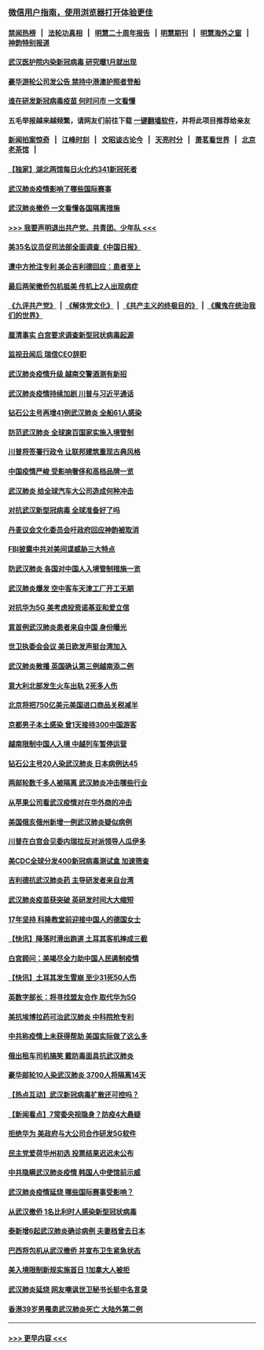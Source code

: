 ### [微信用户指南，使用浏览器打开体验更佳](https://github.com/gfw-breaker/banned-news1/blob/master/indexes/wechat-guide.md?t=0)
#### [禁闻热榜](热点新闻.md?t=0)  &nbsp;&nbsp;|&nbsp;&nbsp; [法轮功真相](https://github.com/gfw-breaker/truth/blob/master/README.md?t=0) &nbsp;&nbsp;|&nbsp;&nbsp; [明慧二十周年报告](https://github.com/gfw-breaker/mh-reports/blob/master/README.md?t=0) &nbsp;&nbsp;|&nbsp;&nbsp;[明慧期刊](https://github.com/gfw-breaker/mh-qikan) &nbsp;&nbsp;|&nbsp;&nbsp; [明慧海外之窗](https://github.com/gfw-breaker/mh-news/blob/master/README.md?t=0) &nbsp;&nbsp;|&nbsp;&nbsp; [神韵特别报道](https://github.com/gfw-breaker/mh-news/blob/master/shenyun.md?t=0)
#### [武汉医护院内染新冠病毒 研究曝1月就出现](../pages/nsc418/n11852928.md?t=02081211) 
#### [豪华游轮公司发公告 禁持中港澳护照者登船](../pages/nsc418/n11852761.md?t=02081211) 
#### [谁在研发新冠病毒疫苗 何时问市 一文看懂](../pages/nsc418/n11852840.md?t=02081211) 
#### 五毛举报越来越频繁，请网友们前往下载 [一键翻墙软件](https://github.com/gfw-breaker/ssr-accounts)，并将此项目推荐给亲友
#### [新闻拍案惊奇](https://github.com/gfw-breaker/banned-news1/blob/master/pages/link4.md) &nbsp;&nbsp;|&nbsp;&nbsp; [江峰时刻](https://github.com/gfw-breaker/banned-news1/blob/master/pages/link4.md) &nbsp;&nbsp;|&nbsp;&nbsp; [文昭谈古论今](https://github.com/gfw-breaker/banned-news1/blob/master/pages/link4.md) &nbsp;&nbsp;|&nbsp;&nbsp; [天亮时分](https://github.com/gfw-breaker/banned-news1/blob/master/pages/link4.md) &nbsp;&nbsp;|&nbsp;&nbsp; [萧茗看世界](https://github.com/gfw-breaker/banned-news1/blob/master/pages/link4.md) &nbsp;&nbsp;|&nbsp;&nbsp; [北京老茶馆](https://github.com/gfw-breaker/banned-news1/blob/master/pages/link4.md) &nbsp;&nbsp;|&nbsp;&nbsp; 
#### [【独家】湖北两馆每日火化约341新冠死者](../pages/nsc418/n11845444.md?t=02081211) 
#### [武汉肺炎疫情影响了哪些国际赛事](../pages/nsc418/n11852441.md?t=02081211) 
#### [武汉肺炎撤侨 一文看懂各国隔离措施](../pages/nsc418/n11844216.md?t=02081211) 
#### [>>> 我要声明退出共产党、共青团、少年队 <<<](https://github.com/begood0513/goodnews/blob/master/quit/letter.md) 
#### [美35名议员促司法部全面调查《中国日报》](../pages/nsc418/n11852435.md?t=02081211) 
#### [遭中方抢注专利 美企吉利德回应：患者至上](../pages/nsc418/n11852037.md?t=02081211) 
#### [最后两架撤侨包机抵美 传机上2人出现病症](../pages/nsc418/n11852173.md?t=02081211) 
#### [《九评共产党》](https://github.com/begood0513/9ping.md/blob/master/README.md) &nbsp;|&nbsp; [《解体党文化》](../../../../jtdwh.md/blob/master/README.md)  &nbsp;|&nbsp; [《共产主义的终极目的》](../../../../gczydzjmd.md/blob/master/README.md) &nbsp;|&nbsp; [《魔鬼在统治我们的世界》](../../../../mgztzwmdsj.md/blob/master/README.md) 
#### [厘清事实 白宫要求调查新型冠状病毒起源](../pages/nsc418/n11852106.md?t=02081211) 
#### [监视丑闻后 瑞信CEO辞职](../pages/nsc418/n11852127.md?t=02081211) 
#### [武汉肺炎疫情升级 越南交警酒测有新招](../pages/nsc418/n11851632.md?t=02081211) 
#### [武汉肺炎疫情持续加剧 川普与习近平通话](../pages/nsc418/n11851613.md?t=02081211) 
#### [钻石公主号再增41例武汉肺炎 全船61人感染](../pages/nsc418/n11850401.md?t=02081211) 
#### [防范武汉肺炎 全球逾百国家实施入境管制](../pages/nsc418/n11850557.md?t=02081211) 
#### [川普将签署行政令 让联邦建筑重现古典风格](../pages/nsc418/n11850654.md?t=02081211) 
#### [中国疫情严峻 受影响奢侈和高档品牌一览](../pages/nsc418/n11850319.md?t=02081211) 
#### [武汉肺炎 给全球汽车大公司造成何种冲击](../pages/nsc418/n11850056.md?t=02081211) 
#### [对抗武汉新型冠病毒 全球准备好了吗](../pages/nsc418/n11850142.md?t=02081211) 
#### [丹麦议会文化委员会吁政府回应神韵被取消](../pages/nsc418/n11849312.md?t=02081211) 
#### [FBI披露中共对美间谍威胁三大特点](../pages/nsc418/n11849700.md?t=02081211) 
#### [防武汉肺炎 各国对中国人入境管制措施一览](../pages/nsc418/n11838726.md?t=02081211) 
#### [武汉肺炎爆发 空中客车天津工厂开工无期](../pages/nsc418/n11849634.md?t=02081211) 
#### [对抗华为5G 美考虑投资诺基亚和爱立信](../pages/nsc418/n11849510.md?t=02081211) 
#### [意首例武汉肺炎患者来自中国 身份曝光](../pages/nsc418/n11849454.md?t=02081211) 
#### [世卫执委会会议 美日欧发声挺台湾加入](../pages/nsc418/n11849433.md?t=02081211) 
#### [武汉肺炎散播 英国确认第三例越南添二例](../pages/nsc418/n11849439.md?t=02081211) 
#### [意大利北部发生火车出轨 2死多人伤](../pages/nsc418/n11848999.md?t=02081211) 
#### [北京将把750亿美元美国进口商品关税减半](../pages/nsc418/n11848896.md?t=02081211) 
#### [京都男子本土感染 曾1天接待300中国游客](../pages/nsc418/n11848641.md?t=02081211) 
#### [越南限制中国人入境 中越列车暂停运营](../pages/nsc418/n11847844.md?t=02081211) 
#### [钻石公主号20人染武汉肺炎 日本病例达45](../pages/nsc418/n11847823.md?t=02081211) 
#### [两邮轮数千多人被隔离 武汉肺炎冲击哪些行业](../pages/nsc418/n11847456.md?t=02081211) 
#### [从苹果公司看武汉疫情对在华外商的冲击](../pages/nsc418/n11847586.md?t=02081211) 
#### [美国俄亥俄州新增一例武汉肺炎疑似病例](../pages/nsc418/n11847714.md?t=02081211) 
#### [川普在白宫会见委内瑞拉反对派领导人瓜伊多](../pages/nsc418/n11847391.md?t=02081211) 
#### [美CDC全球分发400新冠病毒测试盒 加速筛查](../pages/nsc418/n11847260.md?t=02081211) 
#### [吉利德抗武汉肺炎药 主导研发者来自台湾](../pages/nsc418/n11847064.md?t=02081211) 
#### [武汉肺炎疫苗获突破 英研发时间大大缩短](../pages/nsc418/n11846915.md?t=02081211) 
#### [17年坚持 科隆教堂前迎接中国人的德国女士](../pages/nsc418/n11846781.md?t=02081211) 
#### [【快讯】降落时滑出跑道 土耳其客机摔成三截](../pages/nsc418/n11847021.md?t=02081211) 
#### [白宫顾问：美竭尽全力助中国人民遏制疫情](../pages/nsc418/n11846756.md?t=02081211) 
#### [【快讯】土耳其发生雪崩 至少31死50人伤](../pages/nsc418/n11846680.md?t=02081211) 
#### [英数字部长：将寻找盟友合作 取代华为5G](../pages/nsc418/n11846485.md?t=02081211) 
#### [美抗埃博拉药可治武汉肺炎 中科院抢专利](../pages/nsc418/n11846409.md?t=02081211) 
#### [中共称疫情上未获得帮助 美国实际做了这么多](../pages/nsc418/n11846008.md?t=02081211) 
#### [俄出租车司机搞笑 戴防毒面具抗武汉肺炎](../pages/nsc418/n11845703.md?t=02081211) 
#### [豪华邮轮10人染武汉肺炎 3700人将隔离14天](../pages/nsc418/n11845543.md?t=02081211) 
#### [【热点互动】武汉新冠病毒扩散还可控吗？](../pages/nsc418/n11844750.md?t=02081211) 
#### [【新闻看点】7常委央视隐身？防疫4大悬疑](../pages/nsc418/n11844611.md?t=02081211) 
#### [拒绝华为 美政府与大公司合作研发5G软件](../pages/nsc418/n11844625.md?t=02081211) 
#### [民主党爱荷华州初选 投票结果迟迟未公布](../pages/nsc418/n11844207.md?t=02081211) 
#### [中共隐瞒武汉肺炎疫情 韩国人中使馆前示威](../pages/nsc418/n11844084.md?t=02081211) 
#### [武汉肺炎疫情延烧 哪些国际赛事受影响？](../pages/nsc418/n11843958.md?t=02081211) 
#### [从武汉撤侨 1名比利时人感染新型冠状病毒](../pages/nsc418/n11843977.md?t=02081211) 
#### [泰新增6起武汉肺炎确诊病例 夫妻档曾去日本](../pages/nsc418/n11843900.md?t=02081211) 
#### [巴西将包机从武汉撤侨 并宣布卫生紧急状态](../pages/nsc418/n11843418.md?t=02081211) 
#### [美入境限制新规实施首日 1加拿大人被拒](../pages/nsc418/n11843058.md?t=02081211) 
#### [武汉肺炎延烧 网友嘲讽世卫秘书长挺中名言录](../pages/nsc418/n11843056.md?t=02081211) 
#### [香港39岁男罹患武汉肺炎死亡 大陆外第二例](../pages/nsc418/n11843026.md?t=02081211) 

----
#### [ >>> 更早内容 <<< ](../indexes/nsc418-earlier.md)
